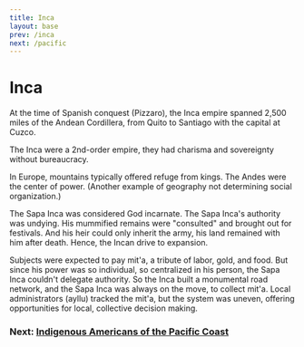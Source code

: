 ```yaml
---
title: Inca
layout: base
prev: /inca
next: /pacific
---
```


# Inca

At the time of Spanish conquest (Pizzaro), the Inca empire spanned 2,500 miles of the Andean Cordillera, from Quito to Santiago with the capital at Cuzco.

The Inca were a 2nd-order empire, they had charisma and sovereignty without bureaucracy.

In Europe, mountains typically offered refuge from kings.
The Andes were the center of power.
(Another example of geography not determining social organization.)

The Sapa Inca was considered God incarnate.
The Sapa Inca's authority was undying.
His mummified remains were "consulted" and brought out for festivals.
And his heir could only inherit the army, his land remained with him after death.
Hence, the Incan drive to expansion.

Subjects were expected to pay mit'a, a tribute of labor, gold, and food.
But since his power was so individual, so centralized in his person, the Sapa Inca couldn't delegate authority.
So the Inca built a monumental road network, and the Sapa Inca was always on the move, to collect mit'a.
Local administrators (ayllu) tracked the mit'a, but the system was uneven, offering opportunities for local, collective decision making.

### Next: [Indigenous Americans of the Pacific Coast](/pacific)
